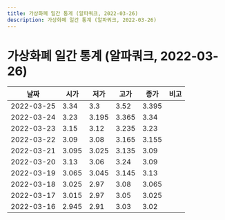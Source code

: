 ```yaml
---
title: 가상화폐 일간 통계 (알파쿼크, 2022-03-26)
description: 가상화폐 일간 통계 (알파쿼크, 2022-03-26)
---
```


가상화폐 일간 통계 (알파쿼크, 2022-03-26)
===

|날짜|시가|저가|고가|종가|비고|
|--|--|--|--|--|--|
|2022-03-25|3.34|3.3|3.52|3.395|    |
|2022-03-24|3.23|3.195|3.365|3.34|    |
|2022-03-23|3.15|3.12|3.235|3.23|    |
|2022-03-22|3.09|3.08|3.165|3.155|    |
|2022-03-21|3.095|3.025|3.135|3.09|    |
|2022-03-20|3.13|3.06|3.24|3.09|    |
|2022-03-19|3.065|3.045|3.145|3.13|    |
|2022-03-18|3.025|2.97|3.08|3.065|    |
|2022-03-17|3.015|2.97|3.05|3.025|    |
|2022-03-16|2.945|2.91|3.03|3.02|    |
